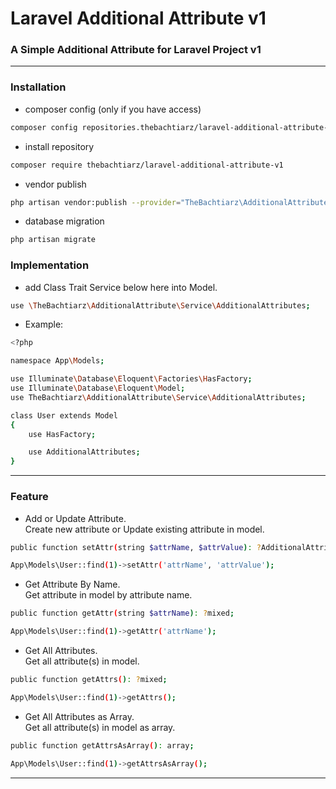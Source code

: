 # Laravel Additional Attribute v1

### A Simple Additional Attribute for Laravel Project v1

-------

### Installation
- composer config (only if you have access)
``` bash
composer config repositories.thebachtiarz/laravel-additional-attribute-v1 git git@github.com:thebachtiarz/laravel-additional-attribute-v1.git
```

- install repository
``` bash
composer require thebachtiarz/laravel-additional-attribute-v1
```

- vendor publish
``` bash
php artisan vendor:publish --provider="TheBachtiarz\AdditionalAttribute\AdditionalAttributeServiceProvider"
```

- database migration
``` bash
php artisan migrate
```

### Implementation
- add Class Trait Service below here into Model.
``` bash
use \TheBachtiarz\AdditionalAttribute\Service\AdditionalAttributes;
```
- Example:
``` bash
<?php

namespace App\Models;

use Illuminate\Database\Eloquent\Factories\HasFactory;
use Illuminate\Database\Eloquent\Model;
use TheBachtiarz\AdditionalAttribute\Service\AdditionalAttributes;

class User extends Model
{
    use HasFactory;

    use AdditionalAttributes;
}
```
-------
### Feature

- Add or Update Attribute. <br/>
Create new attribute or Update existing attribute in model.

``` bash
public function setAttr(string $attrName, $attrValue): ?AdditionalAttribute;
```
``` bash
App\Models\User::find(1)->setAttr('attrName', 'attrValue');
```
- Get Attribute By Name. <br/>
Get attribute in model by attribute name.
``` bash
public function getAttr(string $attrName): ?mixed;
```
``` bash
App\Models\User::find(1)->getAttr('attrName');
```
- Get All Attributes. <br/>
Get all attribute(s) in model.
``` bash
public function getAttrs(): ?mixed;
```
``` bash
App\Models\User::find(1)->getAttrs();
```
- Get All Attributes as Array. <br/>
Get all attribute(s) in model as array.
``` bash
public function getAttrsAsArray(): array;
```
``` bash
App\Models\User::find(1)->getAttrsAsArray();
```
-------
